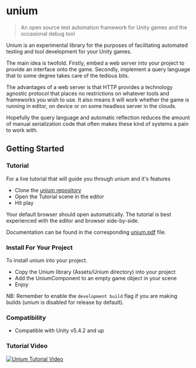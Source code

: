
# unium
> An open source test automation framework for Unity games and the occasional debug tool

Unium is an experimental library for the purposes of facilitating automated testing and tool development for your Unity games.

The main idea is twofold. Firstly, embed a web server into your project to provide an interface onto the game. Secondly, implement a query language that to some degree takes care of the tedious bits.

The advantages of a web server is that HTTP provides a technology agnostic protocol that places no restrictions on whatever tools and frameworks you wish to use. It also means it will work whether the game is running in editor, on device or on some headless server in the clouds.

Hopefully the query language and automatic reflection reduces the amount of manual serialization code that often makes these kind of systems a pain to work with.


## Getting Started

### Tutorial

For a live tutorial that will guide you through unium and it's features

* Clone the [unium repository](https://github.com/gwaredd/unium/)
* Open the Tutorial scene in the editor
* Hit play

Your default browser should open automatically. The tutorial is best experienced with the editor and browser side-by-side. 

Documentation can be found in the corresponding [unium.pdf](https://github.com/gwaredd/unium/blob/master/unium.pdf) file. 


### Install For Your Project

To install unium into your project.

* Copy the Unium library (Assets/Unium directory) into your project
* Add the UniumComponent to an empty game object in your scene
* Enjoy

NB: Remember to enable the `development build` flag if you are making builds (unium is disabled for release by default).


### Compatibility

* Compatible with Unity v5.4.2 and up

### Tutorial Video

[![Unium Tutorial Video](http://img.youtube.com/vi/7mTaPr2oaG4/0.jpg)](http://www.youtube.com/watch?v=7mTaPr2oaG4 "Unium Tutorial Video")

